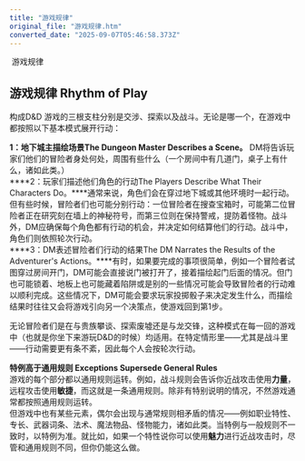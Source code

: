 ```yaml
---
title: "游戏规律"
original_file: "游戏规律.htm"
converted_date: "2025-09-07T05:46:58.373Z"
---
```


﻿ 游戏规律  

## 游戏规律 Rhythm of Play

构成D&D 游戏的三根支柱分别是交涉、探索以及战斗。无论是哪一个，在游戏中都按照以下基本模式展开行动：

****1：地下城主描绘场景The Dungeon Master Describes a Scene。**** DM将告诉玩家们他们的冒险者身处何处，周围有些什么（一个房间中有几道门，桌子上有什么，诸如此类。）  
****2：玩家们描述他们角色的行动The Players Describe What Their Characters Do。****通常来说，角色们会在穿过地下城或其他环境时一起行动。但有些时候，冒险者们也可能分别行动：一位冒险者在搜查宝箱时，可能第二位冒险者正在研究刻在墙上的神秘符号，而第三位则在保持警戒，提防着怪物。战斗外，DM应确保每个角色都有行动的机会，并决定如何结算他们的行动。战斗中，角色们则依照轮次行动。  
****3：DM表述冒险者们行动的结果The DM Narrates the Results of the Adventurer's Actions。****有时，如果要完成的事项很简单，例如一个冒险者试图穿过房间开门，DM可能会直接说门被打开了，接着描绘起门后面的情况。但门也可能锁着、地板上也可能藏着陷阱或是别的一些情况可能会导致冒险者的行动难以顺利完成。这些情况下，DM可能会要求玩家投掷骰子来决定发生什么，而描绘结果时往往又会将游戏引向另一个决策点，使游戏回到第1步。

无论冒险者们是在与贵族攀谈、探索废墟还是与龙交锋，这种模式在每一回的游戏中（也就是你坐下来游玩D&D的时候）均适用。在特定情形里——尤其是战斗里——行动需要更有条不紊，因此每个人会按轮次行动。

**特例高于通用规则 Exceptions Supersede General Rules**  
游戏的每个部分都以通用规则运转。例如，战斗规则会告诉你近战攻击使用**力量**，远程攻击使用**敏捷**，而这就是一条通用规则。除非有特别说明的情况，不然游戏通常都按照通用规则运转。  
但游戏中也有某些元素，偶尔会出现与通常规则相矛盾的情况——例如职业特性、专长、武器词条、法术、魔法物品、怪物能力，诸如此类。当特例与一般规则不一致时，以特例为准。就比如，如果一个特性说你可以使用**魅力**进行近战攻击时，尽管和通用规则不同，但你仍能这么做。